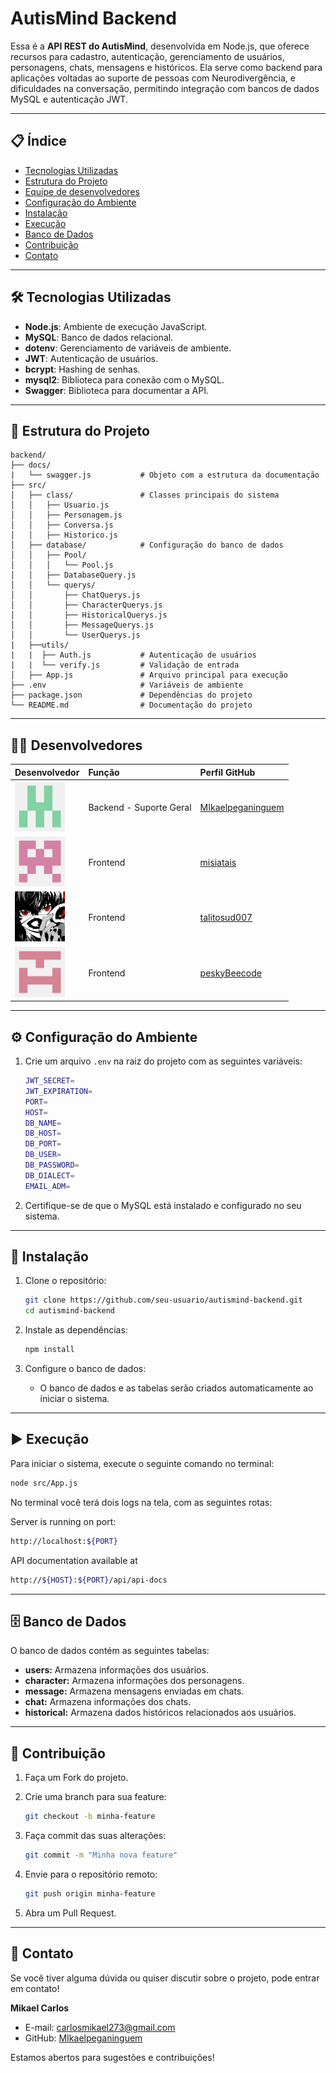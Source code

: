 # AutisMind Backend

Essa é a **API REST do AutisMind**, desenvolvida em Node.js, que oferece recursos para cadastro, autenticação, gerenciamento de usuários, personagens, chats, mensagens e históricos. Ela serve como backend para aplicações voltadas ao suporte de pessoas com Neurodivergência, e dificuldades na conversação, permitindo integração com bancos de dados MySQL e autenticação JWT.

---

## 📋 Índice

- [Tecnologias Utilizadas](#tecnologias-utilizadas)
- [Estrutura do Projeto](#estrutura-do-projeto)
- [Equipe de desenvolvedores](#-desenvolvedores)
- [Configuração do Ambiente](#configuração-do-ambiente)
- [Instalação](#instalação)
- [Execução](#execução)
- [Banco de Dados](#banco-de-dados)
- [Contribuição](#contribuição)
- [Contato](#contato)

---

## 🛠 Tecnologias Utilizadas

- **Node.js**: Ambiente de execução JavaScript.
- **MySQL**: Banco de dados relacional.
- **dotenv**: Gerenciamento de variáveis de ambiente.
- **JWT**: Autenticação de usuários.
- **bcrypt**: Hashing de senhas.
- **mysql2**: Biblioteca para conexão com o MySQL.
- **Swagger**: Biblioteca para documentar a API.

---

## 📂 Estrutura do Projeto

```plaintext
backend/
├── docs/
|   └── swagger.js           # Objeto com a estrutura da documentação
├── src/
│   ├── class/               # Classes principais do sistema
│   │   ├── Usuario.js
│   │   ├── Personagem.js
│   │   ├── Conversa.js
│   │   ├── Historico.js
│   ├── database/            # Configuração do banco de dados
│   │   ├── Pool/
│   │   │   └── Pool.js
│   │   ├── DatabaseQuery.js
│   │   └── querys/
│   │       ├── ChatQuerys.js
│   │       ├── CharacterQuerys.js
│   │       ├── HistoricalQuerys.js
│   │       ├── MessageQuerys.js
│   │       └── UserQuerys.js
|   ├──utils/
|   |  ├── Auth.js           # Autenticação de usuários
|   |  └── verify.js         # Validação de entrada
│   ├── App.js               # Arquivo principal para execução
├── .env                     # Variáveis de ambiente
├── package.json             # Dependências do projeto
└── README.md                # Documentação do projeto
```

---
## 👨‍💻 Desenvolvedores

| Desenvolvedor | Função | Perfil GitHub      |
| :------------ | :----- | :----------------- |
| <img src="assets/img-profile/mikael.png" alt="Mikael Carlos" width="80"> | Backend - Suporte Geral | [MIkaelpeganinguem](https://github.com/MIkaelpeganinguem) |
| <img src="assets/img-profile/tais.png" alt="Mísia Taís" width="80"> | Frontend | [misiatais](https://github.com/misiatais)
| <img src="assets/img-profile/tales.jpeg" alt="Tales Rafael" width="80"> | Frontend | [talitosud007](https://github.com/talitosud007)
| <img src="assets/img-profile/tori.png" alt="Vitória Priscila" width="80"> | Frontend | [peskyBeecode](https://github.com/peskyBeecode)

---
## ⚙️ Configuração do Ambiente

1. Crie um arquivo `.env` na raiz do projeto com as seguintes variáveis:

    ```bash
    JWT_SECRET=
    JWT_EXPIRATION=
    PORT=
    HOST=
    DB_NAME=
    DB_HOST=
    DB_PORT=
    DB_USER=
    DB_PASSWORD=
    DB_DIALECT=
    EMAIL_ADM=
    ```

2. Certifique-se de que o MySQL está instalado e configurado no seu sistema.

---

## 🚀 Instalação

1. Clone o repositório:
    ```bash
    git clone https://github.com/seu-usuario/autismind-backend.git
    cd autismind-backend
    ```

2. Instale as dependências:
    ```bash
    npm install
    ```

3. Configure o banco de dados:
    - O banco de dados e as tabelas serão criados automaticamente ao iniciar o sistema.

---

## ▶️ Execução

Para iniciar o sistema, execute o seguinte comando no terminal:

```bash
node src/App.js
```

No terminal você terá dois logs na tela, com as seguintes rotas:

Server is running on port:
```bash
http://localhost:${PORT}
```

API documentation available at 
```bash
http://${HOST}:${PORT}/api/api-docs
```

---

## 🗄 Banco de Dados

O banco de dados contém as seguintes tabelas:

- **users:** Armazena informações dos usuários.
- **character:** Armazena informações dos personagens.
- **message:** Armazena mensagens enviadas em chats.
- **chat:** Armazena informações dos chats.
- **historical:** Armazena dados históricos relacionados aos usuários.

---

## 🤝 Contribuição

1. Faça um Fork do projeto.
2. Crie uma branch para sua feature:
    ```bash
    git checkout -b minha-feature
    ```

3. Faça commit das suas alterações:
    ```bash
    git commit -m "Minha nova feature"
    ```

4. Envie para o repositório remoto:
    ```bash
    git push origin minha-feature
    ```

5. Abra um Pull Request.

---

## 📧 Contato

Se você tiver alguma dúvida ou quiser discutir sobre o projeto, pode entrar em contato!

**Mikael Carlos**
- E-mail: carlosmikael273@gmail.com
- GitHub: [MIkaelpeganinguem](https://github.com/MIkaelpeganinguem)


Estamos abertos para sugestões e contribuições!